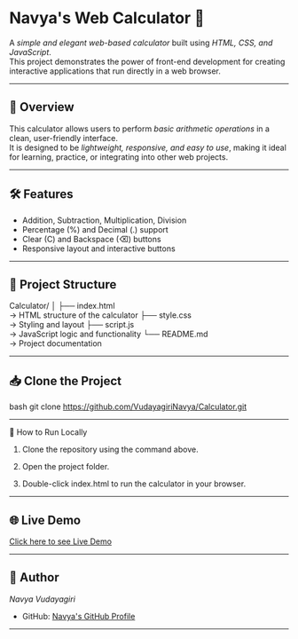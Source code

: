 # Navya's Web Calculator 🧮

A *simple and elegant web-based calculator* built using *HTML, CSS, and JavaScript*.  
This project demonstrates the power of front-end development for creating interactive applications that run directly in a web browser.

---

## 🔹 Overview

This calculator allows users to perform *basic arithmetic operations* in a clean, user-friendly interface.  
It is designed to be *lightweight, responsive, and easy to use*, making it ideal for learning, practice, or integrating into other web projects.

---

## 🛠 Features

- Addition, Subtraction, Multiplication, Division  
- Percentage (%) and Decimal (.) support  
- Clear (C) and Backspace (⌫) buttons  
- Responsive layout and interactive buttons  

---

## 📂 Project Structure

Calculator/ 
│ 
├── index.html   
→ HTML structure of the calculator 
  ├── style.css    
→ Styling and layout 
  ├── script.js    
→ JavaScript logic and functionality 
  └── README.md   
→ Project documentation

---

## 📥 Clone the Project

bash
git clone https://github.com/VudayagiriNavya/Calculator.git

---

🎯 How to Run Locally

1. Clone the repository using the command above.


2. Open the project folder.


3. Double-click index.html to run the calculator in your browser.



---

## 🌐 Live Demo

[Click here to see Live Demo](https://NavyaVudayagiri.github.io/Web-Calculator/)

---

## 🚀 Author

*Navya Vudayagiri*  
- GitHub: [Navya's GitHub Profile](https://github.com/NavyaVudayagiri)

---

